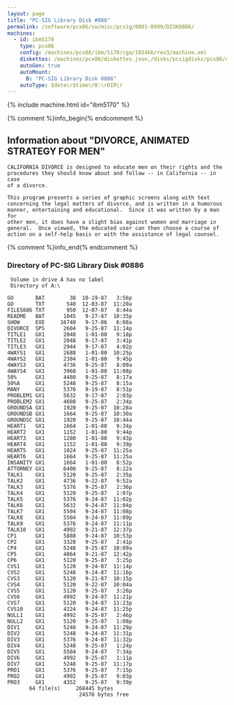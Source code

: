 ```yaml
---
layout: page
title: "PC-SIG Library Disk #886"
permalink: /software/pcx86/sw/misc/pcsig/0001-0999/DISK0886/
machines:
  - id: ibm5170
    type: pcx86
    config: /machines/pcx86/ibm/5170/cga/1024kb/rev3/machine.xml
    diskettes: /machines/pcx86/diskettes.json,/disks/pcsigdisks/pcx86/diskettes.json
    autoGen: true
    autoMount:
      B: "PC-SIG Library Disk 0886"
    autoType: $date\r$time\rB:\rDIR\r
---
```


{% include machine.html id="ibm5170" %}

{% comment %}info_begin{% endcomment %}

## Information about "DIVORCE, ANIMATED STRATEGY FOR MEN"

    CALIFORNIA DIVORCE is designed to educate men on their rights and the
    procedures they should know about and follow -- in California -- in case
    of a divorce.
    
    This program presents a series of graphic screens along with text
    concerning the legal matters of divorce, and is written in a humorous
    manner, entertaining and educational.  Since it was written by a man for
    other men, it does have a slight bias against women and marriage in
    general.  Once viewed, the educated user can then choose a course of
    action on a self-help basis or with the assistance of legal counsel.
{% comment %}info_end{% endcomment %}


### Directory of PC-SIG Library Disk #0886

     Volume in drive A has no label
     Directory of A:\

    GO       BAT        38  10-19-87   3:56p
    GO       TXT       540  12-03-87  11:20a
    FILES886 TXT       950  12-07-87   8:44a
    README   BAT      1045   9-27-87  10:35p
    SHOW     EXE     16740   9-17-86   6:08a
    DIVORCE  SPS      2604   9-25-87  11:14p
    TITLE1   GX1      2048   1-01-80   9:18p
    TITLE2   GX1      2048   9-17-87   3:41p
    TITLE3   GX1      2944   9-17-87   4:02p
    4WAYS1   GX1      2688   1-01-80  10:25p
    4WAYS2   GX1      2304   1-01-80   9:45p
    4WAYS3   GX1      4736   9-25-87   8:09a
    4WAYS4   GX1      3968   1-01-80  11:08p
    50%      GX1      4480   9-25-87   8:17a
    50%A     GX1      5248   9-25-87   8:15a
    MANY     GX1      5376   9-19-87   8:51p
    PROBLEM1 GX1      5632   9-17-87   2:03p
    PROBLEM2 GX1      4608   9-25-87   2:34p
    GROUNDSA GX1      1920   9-25-87  10:28a
    GROUNDSB GX1      1664   9-25-87  10:30a
    GROUNDSC GX1      1920   9-25-87  10:44a
    HEART1   GX1      1664   1-01-80   9:34p
    HEART2   GX1      1152   1-01-80   9:44p
    HEART3   GX1      1280   1-01-80   9:43p
    HEART4   GX1      1152   1-01-80   9:39p
    HEART5   GX1      1024   9-25-87  11:25a
    HEART6   GX1      1664   9-25-87  11:25a
    INSANITY GX1      1664   1-01-80   8:52p
    ATTORNEY GX1      6400   9-25-87   8:22a
    TALK1    GX1      5120   9-25-87   2:35p
    TALK2    GX1      4736   9-22-87   9:52a
    TALK3    GX1      5376   9-25-87   2:36p
    TALK4    GX1      5120   9-25-87   1:07p
    TALK5    GX1      5376   9-24-87  11:02p
    TALK6    GX1      5632   9-24-87  11:04p
    TALK7    GX1      5504   9-24-87  11:08p
    TALK8    GX1      5504   9-24-87  11:09p
    TALK9    GX1      5376   9-24-87  11:11p
    TALK10   GX1      4992   9-21-87  12:37p
    CP1      GX1      5888   9-24-87  10:53p
    CP2      GX1      3328   9-25-87   2:41p
    CP4      GX1      5248   9-25-87  10:09a
    CP5      GX1      4864   9-21-87  12:42p
    CP6      GX1      5120   9-25-87   3:25p
    CVS1     GX1      5120   9-24-87  11:14p
    CVS2     GX1      5248   9-24-87  11:16p
    CVS3     GX1      5120   9-21-87  10:15p
    CVS4     GX1      5120   9-22-87  10:04a
    CVS5     GX1      5120   9-25-87   3:26p
    CVS6     GX1      4992   9-24-87  11:21p
    CVS7     GX1      5120   9-24-87  11:23p
    CVS10    GX1      4224   9-24-87  11:25p
    NULL1    GX1      4992   9-25-87   2:46p
    NULL2    GX1      5120   9-25-87   1:08p
    DIV1     GX1      5248   9-24-87  11:29p
    DIV2     GX1      5248   9-24-87  11:31p
    DIV3     GX1      5376   9-24-87  11:32p
    DIV4     GX1      5248   9-25-87   1:24p
    DIV5     GX1      5504   9-24-87   7:34p
    DIV6     GX1      4992   9-25-87   1:11p
    DIV7     GX1      5248   9-25-87  11:17p
    PRO1     GX1      5376   9-25-87   7:15p
    PRO2     GX1      4992   9-25-87   9:03p
    PRO3     GX1      4352   9-25-87   9:39p
           64 file(s)     268445 bytes
                           24576 bytes free
